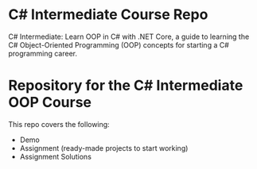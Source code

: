# C# Intermediate Course Repo
C# Intermediate: Learn OOP in C# with .NET Core, a guide to learning the C# Object-Oriented Programming (OOP) concepts for starting a C# programming career.

# Repository for the C# Intermediate OOP Course
This repo covers the following:
* Demo
* Assignment (ready-made projects to start working)
* Assignment Solutions
